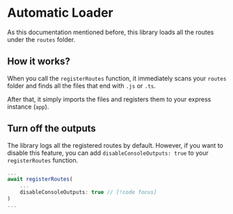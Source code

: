 # Automatic Loader

As this documentation mentioned before, this library loads all the routes under the `routes` folder.

## How it works?

When you call the `registerRoutes` function, it immediately scans your `routes` folder and finds all the files that end with `.js` or `.ts`.

After that, it simply imports the files and registers them to your express instance (`app`).

## Turn off the outputs

The library logs all the registered routes by default. However, if you want to disable this feature, you can add `disableConsoleOutputs: true` to your `registerRoutes` function.

```ts
...
await registerRoutes(
    ...
    disableConsoleOutputs: true // [!code focus]
)
...
```

